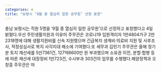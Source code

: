 ```yaml
---
categories: e
title: "보령시 ‘9월 중 열심히 일한 공무원’ 선정 표창"
---
```

충남 보령시는 직원 5명을 ‘9월 중 열심히 일한 공무원’으로 선정하고 표창했다고 4일 밝혔다.우선 주민생활지원과 이유미 주무관은 코로나19 입원격리자 1만4804가구 2만2318명에 대해 생활지원비를 신속 지원했으며 긴급복지 생계비·의료비 지원 및 사후조사, 적정성심사로 복지 사각지대 해소에 기여했다.또 세무과 김민기 주무관은 올해 정기분 토지 재산세를 5만7361건, 127억6600만 원 부과했으며 소유권 이전, 분할·합병 등에 따른 재산세 대장정비 1만723건, 수시부과 303건의 업무를 수행했다.해양정책과 오창흥 주무관은 마
